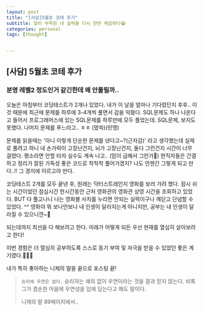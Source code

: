 ```yaml
---
layout: post
title: "[사담]5월초 코테 후기"
subtitle: 많이 부족한 내 실력을 다시 한번 체감하다😭
categories: personal
tags: [thought]


---
```




## [사담] 5월초 코테 후가

### 분명 레벨2 정도인거 같긴한데 왜 안풀릴까..

오늘은 아침부터 코딩테스트가 2개나 있었다. 내가 이 날을 얼마나 기다렸던지 후후.. 이것 때문에 최근에 문제를 하루에 3-4개씩 풀면서 감을 익혔다. SQL문제도 하나 나온다고 들어서 프로그래머스에 있는 SQL문제를 하루만에 모두 풀었는데. SQL문제, 보지도 못했다. 나머지 문제를 푸느라고.. ㅎㅎ (멌쓱)(민맹)

문제를 읽을때는 '아니 이렇게 단순한 문제를 낸다고~?(근자감)' 라고 생각했는데 실제로 풀려고 하니 내 손가락이 고장난건지, 뇌가 고장난건지, 둘다 그런건지 시간이 너무 걸렸다. 평소라면 안할 타자 실수도 계속 나고.. (맘이 급해서 그런가🤔) 현직자들은 간결하고 정리가 잘된 가독성 좋은 코드로 착착착 풀어가겠지? 나도 언젠간 그렇게 되고 만다..!! 그 경지에 이르고야 만다.

코딩테스트 2개를 모두 끝낸 후, 원래는 닥터스트레인지 영화를 보러 가려 했다. 잠시 쉬는 시간이었던 점심시간 한시간동안 근처 영화관의 영화관 상영 시간을 조회하고 있었다. BUT 다 풀고나니 나는 영화볼 사치를 누리면 안되는 실력이구나 깨닫고 단념할 수 있었다. ^^ 영화야 뭐 보나안보나 내 인생이 달라지는게 아니지만, 공부는 내 인생이 달라질 수 있으니깐~🕺

되는데까지 최선을 다 해보려고 한다. 미래가 어떻게 되든 우선 현재를 열심히 살아보려고 한다!

이번 경험은 더 열심히 공부하도록 스스로 동기 부여 및 자극을 받을 수 있었던 좋은 계기였다.📖👍🏻

내가 특히 좋아하는 니체의 말을 끝으로 포스팅 끝!

> `승리에 우연은 없다.` 승리자는 예외 없이 우연이라는 것을 결과 믿지 않는다. 비록 그가 겸손한 마음에 우연성을 입에 담는다고 해도 말이다.
>
> 니체의 말 89페이지에서..
